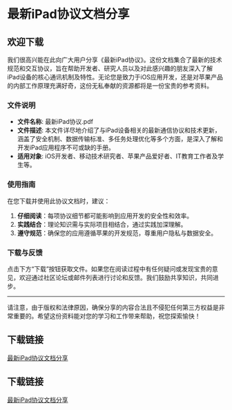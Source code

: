 # 最新iPad协议文档分享

## 欢迎下载

我们很高兴能在此向广大用户分享《最新iPad协议》。这份文档集合了最新的技术规范和交互协议，旨在帮助开发者、研究人员以及对此感兴趣的朋友深入了解iPad设备的核心通讯机制及特性。无论您是致力于iOS应用开发，还是对苹果产品的内部工作原理充满好奇，这份无私奉献的资源都将是一份宝贵的参考资料。

### 文件说明

- **文件名称**: 最新iPad协议.pdf
- **文件描述**: 本文件详尽地介绍了与iPad设备相关的最新通信协议和技术更新，涵盖了安全机制、数据传输标准、多任务处理优化等多个方面，是深入了解和开发iPad应用程序不可或缺的手册。
- **适用对象**: iOS开发者、移动技术研究者、苹果产品爱好者、IT教育工作者及学生等。

### 使用指南

在您下载并使用此协议文档时，建议：
1. **仔细阅读**：每项协议细节都可能影响到应用开发的安全性和效率。
2. **实践结合**：理论知识需与实际项目相结合，通过实践加深理解。
3. **遵守规范**：确保您的应用遵循苹果的开发规范，尊重用户隐私与数据安全。

### 下载与反馈

点击下方“下载”按钮获取文件。如果您在阅读过程中有任何疑问或发现宝贵的意见，欢迎通过社区论坛或邮件列表进行讨论和反馈。我们鼓励共享知识，共同进步。

---

请注意，由于版权和法律原因，确保分享的内容合法且不侵犯任何第三方权益是非常重要的。希望这份资料能对您的学习和工作带来帮助，祝您探索愉快！

## 下载链接

[最新iPad协议文档分享](https://pan.quark.cn/s/ee8ed2f1936a)

## 下载链接

[最新iPad协议文档分享](https://pan.quark.cn/s/51c5611b8899)